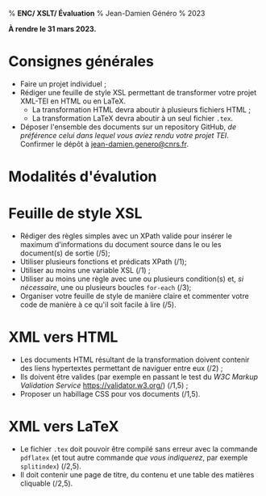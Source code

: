 % __ENC/ XSLT/ Évaluation__
% Jean-Damien Généro
% 2023

**À rendre le 31 mars 2023.**

# Consignes générales
- Faire un projet individuel ;
- Rédiger une feuille de style XSL permettant de transformer votre projet XML-TEI en HTML ou en LaTeX.
  - La transformation HTML devra aboutir à plusieurs fichiers HTML ;
  - La transformation LaTeX devra aboutir à un seul fichier `.tex`.
- Déposer l'ensemble des documents sur un repository GitHub, _de préférence celui dans lequel vous aviez rendu votre projet TEI_. Confirmer le dépôt à <jean-damien.genero@cnrs.fr>.

# Modalités d'évalution

# Feuille de style XSL

- Rédiger des règles simples avec un XPath valide pour insérer le maximum d'informations du document source dans le ou les document(s) de sortie (/5);
- Utiliser plusieurs fonctions et prédicats XPath (/1);
- Utiliser au moins une variable XSL (/1) ;
- Utiliser au moins une règle avec une ou plusieurs condition(s) et, _si nécessaire_, une ou plusieurs boucles `for-each` (/3);
- Organiser votre feuille de style de manière claire et commenter votre code de manière à ce qu'il soit facile à lire (/5).

# XML vers HTML
- Les documents HTML résultant de la transformation doivent contenir des liens hypertextes permettant de naviguer entre eux (/2) ;
- Ils doivent être valides (par exemple en passant le test du _W3C Markup Validation Service_ <https://validator.w3.org/>) (/1,5) ;
- Proposer un habillage CSS pour vos documents (/1,5).

# XML vers LaTeX
- Le fichier `.tex` doit pouvoir être compilé sans erreur avec la commande `pdflatex` (et tout autre commande _que vous indiquerez_, par exemple `splitindex`) (/2,5). 
- Il doit contenir une page de titre, du contenu et une table des matières cliquable (/2,5).